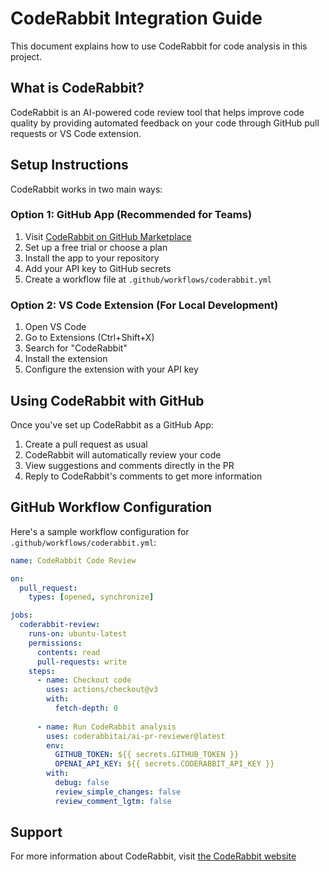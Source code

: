 # CodeRabbit Integration Guide

This document explains how to use CodeRabbit for code analysis in this project.

## What is CodeRabbit?

CodeRabbit is an AI-powered code review tool that helps improve code quality by providing automated feedback on your code through GitHub pull requests or VS Code extension.

## Setup Instructions

CodeRabbit works in two main ways:

### Option 1: GitHub App (Recommended for Teams)

1. Visit [CodeRabbit on GitHub Marketplace](https://github.com/marketplace/coderabbitai)
2. Set up a free trial or choose a plan
3. Install the app to your repository
4. Add your API key to GitHub secrets
5. Create a workflow file at `.github/workflows/coderabbit.yml` 

### Option 2: VS Code Extension (For Local Development)

1. Open VS Code
2. Go to Extensions (Ctrl+Shift+X)
3. Search for "CodeRabbit"
4. Install the extension
5. Configure the extension with your API key

## Using CodeRabbit with GitHub

Once you've set up CodeRabbit as a GitHub App:

1. Create a pull request as usual
2. CodeRabbit will automatically review your code
3. View suggestions and comments directly in the PR
4. Reply to CodeRabbit's comments to get more information

## GitHub Workflow Configuration

Here's a sample workflow configuration for `.github/workflows/coderabbit.yml`:

```yaml
name: CodeRabbit Code Review

on:
  pull_request:
    types: [opened, synchronize]

jobs:
  coderabbit-review:
    runs-on: ubuntu-latest
    permissions:
      contents: read
      pull-requests: write
    steps:
      - name: Checkout code
        uses: actions/checkout@v3
        with:
          fetch-depth: 0
      
      - name: Run CodeRabbit analysis
        uses: coderabbitai/ai-pr-reviewer@latest
        env:
          GITHUB_TOKEN: ${{ secrets.GITHUB_TOKEN }}
          OPENAI_API_KEY: ${{ secrets.CODERABBIT_API_KEY }}
        with:
          debug: false
          review_simple_changes: false
          review_comment_lgtm: false
```

## Support

For more information about CodeRabbit, visit [the CodeRabbit website](https://coderabbit.ai/) 